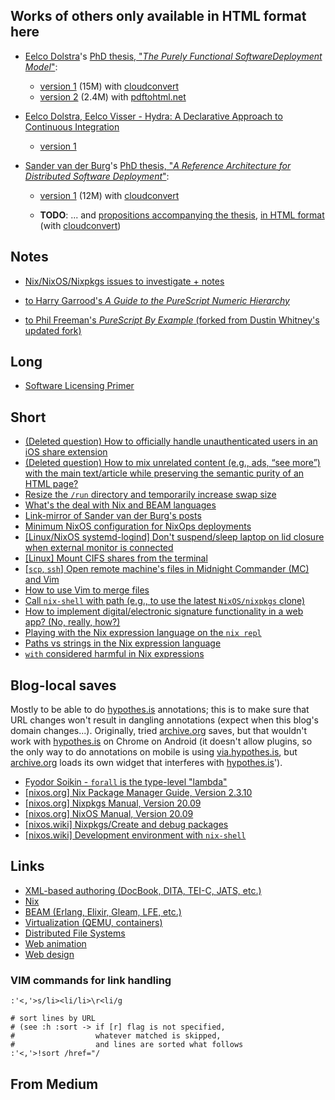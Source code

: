 ## Works of others only available in HTML format here

+ [Eelco Dolstra](https://edolstra.github.io/)'s [PhD thesis, "_The Purely Functional SoftwareDeployment Model_"](https://edolstra.github.io/pubs/phd-thesis.pdf):
  + [version 1](./works-of-others/eelco-dolstra-phd-thesis-v1.html) (15M) with [cloudconvert](https://cloudconvert.com/)
  + [version 2](./works-of-others/eelco-dolstra-phd-thesis-v2.html) (2.4M) with [pdftohtml.net](https://www.pdftohtml.net/)

+ [Eelco Dolstra, Eelco Visser - Hydra: A Declarative Approach to Continuous Integration](https://edolstra.github.io/pubs/hydra-scp-submitted.pdf)
  + [version 1](./works-of-others/dolstra-visser-hydra-scp-submitted.html)

+ [Sander van der Burg](http://sandervanderburg.nl/)'s [PhD thesis, "_A Reference Architecture for Distributed Software Deployment_"](http://sandervanderburg.nl/index.php/phdthesis):

  + [version 1](./works-of-others/sander-van-der-burg-phd-thesis.html) (12M) with [cloudconvert](https://cloudconvert.com/)

  + **TODO**: ... and [propositions accompanying the thesis](http://sandervanderburg.nl/pdf/phdthesis/phdpropositions.pdf), [in HTML format]() (with [cloudconvert](https://cloudconvert.com/))

## Notes

+ [Nix/NixOS/Nixpkgs issues to investigate + notes](posts/nix-notes.md)

+ [to Harry Garrood's *A Guide to the PureScript Numeric Hierarchy*](https://annotated-a-guide-to-the-purescript-numeric-hierarchy.readthedocs.io/en/latest/)

+ [to Phil Freeman's *PureScript By Example* (forked from Dustin Whitney's updated fork)](https://github.com/toraritte/purescript-book/tree/practice)

## Long

+ [Software Licensing Primer](https://toraritte.github.io/software-licensing-a-primer/)

## Short

+ [(Deleted question) How to officially handle unauthenticated users in an iOS share extension](posts/deleted-how-to-officially-handle-unauthenticated-users-in-an-iOS-share-extension.htm)
+ [(Deleted question) How to mix unrelated content (e.g., ads, “see more”) with the main text/article while preserving the semantic purity of an HTML page?](posts/deleted-how-to-mix-unrelated-content-with-the-main-text-article-while-preserving-semantic-purity.html)
+ [Resize the `/run` directory and temporarily increase swap size](posts/2020-06-11-resize-swap-and-run-dir.md)
+ [What's the deal with Nix and BEAM languages](posts/2020-06-11-nix-and-BEAM.md)
+ [Link-mirror of Sander van der Burg's posts](posts/2020-06-16-sander-van-der-burg-posts-all.md)
+ [Minimum NixOS configuration for NixOps deployments](posts/2020-06-19-minimum-configuration-for-nixops-deployments.md)
+ [[Linux/NixOS systemd-logind] Don't suspend/sleep laptop on lid closure when external monitor is connected](posts/2020-06-25-nixos-do-not-suspend-with-external-monitor.md)
+ [[Linux] Mount CIFS shares from the terminal](posts/2020-06-29-mount-cifs-shares.md)
+ [[`scp`, `ssh`] Open remote machine's files in Midnight Commander (MC) and Vim](posts/2020-07-03-open-remote-server-files-in-mc-scp-ssh.md)
+ [How to use Vim to merge files](posts/2020-07-05-how-to-use-vim-to-merge-files.md)
+ [Call `nix-shell` with path (e.g., to use the latest `NixOS/nixpkgs` clone)](posts/2020-07-15-nix-shell-with-specific-path.md)
+ [How to implement digital/electronic signature functionality in a web app? (No, really, how?)](posts/2020-07-18-how-to-implement-electronic-signature-web-app.md)
+ [Playing with the Nix expression language on the `nix repl`](posts/2020-08-11-nix-expression-lang-repl.txt)
+ [Paths vs strings in the Nix expression language](posts/2020-08-13-paths-vs-string-in-nix.md)
+ [`with` considered harmful in Nix expressions](posts/2020-08-15-with-considered-harmful.md)

## Blog-local saves

Mostly to be able to do [hypothes.is](https://hypothes.is) annotations; this is to make sure that URL changes won't result in dangling annotations (expect when this blog's domain changes...). Originally, tried [archive.org](https://archive.org/) saves, but that wouldn't work with [hypothes.is](https://hypothes.is) on Chrome on Android (it doesn't allow plugins, so the only way to do annotations on mobile is using [via.hypothes.is](https://via.hypothes.is/), but [archive.org](https://archive.org/) loads its own widget that interferes with [hypothes.is](https://hypothes.is)').

+ [Fyodor Soikin - `forall` is the type-level "lambda"](saves/fyodor-soikin_forall-is-the-type-level-lambda.html)
+ [[nixos.org] Nix Package Manager Guide, Version 2.3.10](saves/Nix-Package-Manager-Guide-Version-2.3.10.html)
+ [[nixos.org] Nixpkgs Manual, Version 20.09](saves/Nixpkgs-Manual-Version-20.09.html)
+ [[nixos.org] NixOS Manual, Version 20.09](saves/NixOS-Manual-Version-20.09.html)
+ [[nixos.wiki] Nixpkgs/Create and debug packages](saves/Nixpkgs_Createanddebugpackages-NixOSWiki.html)
+ [[nixos.wiki] Development environment with `nix-shell`](saves/Developmentenvironmentwithnix-shell-NixOSWiki.html)

## Links

+ [XML-based authoring (DocBook, DITA, TEI-C, JATS, etc.)](links/docbook-links.html)
+ [Nix](links/nix.html)
+ [BEAM (Erlang, Elixir, Gleam, LFE, etc.)](links/beam.html)
+ [Virtualization (QEMU, containers)](links/virtualization.html)
+ [Distributed File Systems](links/distributed-fs.html)
+ [Web animation](links/web-animation.html)
+ [Web design](links/web-design.html)

### VIM commands for link handling

```text
:'<,'>s/li><li/li>\r<li/g

# sort lines by URL
# (see :h :sort -> if [r] flag is not specified,
#                  whatever matched is skipped,
#                  and lines are sorted what follows
:'<,'>!sort /href="/
```

## From Medium
